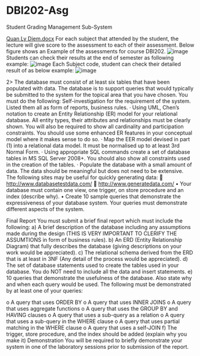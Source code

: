 # DBI202-Asg
Student Grading Management Sub-System


[Quan Ly Diem.docx](https://github.com/Fmafu/DBI202-Asg/files/9126010/Quan.Ly.Diem.docx)
For each subject that attended by the student, the lecture will give score to the assessment to each of their assessment. Below figure shows an Example of the assessments for course DBI202.
![image](https://user-images.githubusercontent.com/107658869/179359248-c74ac7dd-d4ac-49de-aef1-62775ef65fd2.png)
Students can check their results at the end of semester as following example:
![image](https://user-images.githubusercontent.com/107658869/179359223-50a6891f-51c0-43e2-be94-cbf4d6e55d8b.png)
Each Subject code, student can check their detailed result of as below example:
![image](https://user-images.githubusercontent.com/107658869/179359267-3f8d3b83-d1cd-46fe-9e60-3b4235d42e21.png)

2> The database must consist of at least six tables that have been populated with data. The database is to support queries that would typically be submitted to the system for the topical area that you have chosen. You must do the following:
 Self-investigation for the requirement of the system. Listed them all as form of reports, business rules.
·	Using UML, Chen’s notation to create an Entity Relationship (ER) model for your relational database. All entity types, their attributes and relationships must be clearly shown. You will also be required to show all cardinality and participation constraints. You should use some enhanced ER features in your conceptual model where it makes sense to do so.
·	Map the EER model devised in part (1) into a relational data model. It must be normalised up to at least 3rd Normal Form.
·	Using appropriate SQL commands create a set of database tables in MS SQL Server 2008+. You should also show all constraints used in the creation of the tables.
·	Populate the database with a small amount of data. The data should be meaningful but does not need to be extensive. The following sites may be useful for quickly generating data:
	http://www.databasetestdata.com/
	http://www.generatedata.com/
•	Your database must contain one view, one trigger, on store procedure and an index (describe why).
•	Create 10 sample queries that demonstrate the expressiveness of your database system. Your queries must demonstrate different aspects of the system.
 
Final Report
You must submit a brief final report which must include the following:
a)      A brief description of the database including any assumptions made during the design (THIS IS VERY IMPORTANT TO CLERIFY THE ASSUMTIONS in form of business rules).
b)      An ERD (Entity Relationship Diagram) that fully describes the database (giving descriptions on your work would be appreciated).
c)       The relational schema derived from the ERD that is at least in 3NF (Any detail of the process would be appreciated).
d)      The set of database statements used to create the tables used in your database. You do NOT need to include all the data and insert statements.
e)      10 queries that demonstrate the usefulness of the database. Also state why and when each query would be used. The following must be demonstrated by at least one of your queries:
 
o   A query that uses ORDER BY
o   A query that uses INNER JOINS
o   A query that uses aggregate functions
o   A query that uses the GROUP BY and HAVING clauses
o   A query that uses a sub-query as a relation
o   A query that uses a sub-query in the WHERE clause
o   A query that uses partial matching in the WHERE clause
o   A query that uses a self-JOIN
f)        The trigger, store procedure, and the index should be added (explain why you make it)
Demonstration
You will be required to briefly demonstrate your system in one of the laboratory sessions prior to submission of the report.


